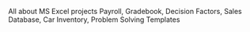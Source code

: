 All about MS Excel projects
Payroll, 
Gradebook, 
Decision Factors, 
Sales Database, 
Car Inventory, 
Problem Solving Templates
